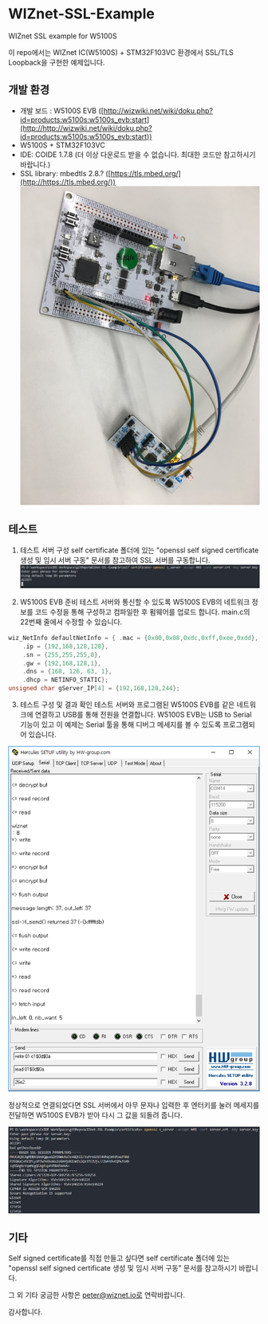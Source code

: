 # WIZnet-SSL-Example
WIZnet SSL example for W5100S

이 repo에서는 WIZnet IC(W5100S) + STM32F103VC 환경에서 SSL/TLS Loopback을 구현한 예제입니다.

## 개발 환경
- 개발 보드 : W5100S EVB ([http://wizwiki.net/wiki/doku.php?id=products:w5100s:w5100s_evb:start](http://http://wizwiki.net/wiki/doku.php?id=products:w5100s:w5100s_evb:start))
 - W5100S + STM32F103VC
- IDE: COIDE 1.7.8 (더 이상 다운로드 받을 수 없습니다. 최대한 코드만 참고하시기 바랍니다.)
- SSL library: mbedtls 2.8.? ([https://tls.mbed.org/](http://https://tls.mbed.org/))
![](./image/device.jpg)

## 테스트
1. 테스트 서버 구성
self certificate 폴더에 있는 "openssl self signed certificate 생성 및 임시 서버 구동" 문서를 참고하여 SSL 서버를 구동합니다.
![S_Client](./image/sslserver.PNG)

2. W5100S EVB 준비
테스트 서버와 통신할 수 있도록 W5100S EVB의 네트워크 정보를 코드 수정을 통해 구성하고 컴파일한 후 펌웨어를 업로드 합니다.
main.c의 22번째 줄에서 수정할 수 있습니다.

~~~c
wiz_NetInfo defaultNetInfo = { .mac = {0x00,0x08,0xdc,0xff,0xee,0xdd},
	.ip = {192,168,128,128},
	.sn = {255,255,255,0},
	.gw = {192,168,128,1},
	.dns = {168, 126, 63, 1},
	.dhcp = NETINFO_STATIC};
unsigned char gServer_IP[4] = {192,168,128,244};
~~~

3. 테스트 구성 및 결과 확인
테스트 서버와 프로그램된 W5100S EVB를 같은 네트워크에 연결하고 USB를 통해 전원을 연결합니다.
W5100S EVB는 USB to Serial 기능이 있고 이 예제는 Serial 툴을 통해 디버그 메세지를 볼 수 있도록 프로그램되어 있습니다.

![S_Client](./image/testresult-serial.PNG)

정상적으로 연결되었다면 SSL 서버에서 아무 문자나 입력한 후 엔터키를 눌러 메세지를 전달하면 W5100S EVB가 받아 다시 그 값을 되돌려 줍니다.

![S_Client](./image/testresult-server.PNG)

## 기타
Self signed certificate를 직접 만들고 싶다면 self certificate 폴더에 있는 "openssl self signed certificate 생성 및 임시 서버 구동" 문서를 참고하시기 바랍니다.

그 외 기타 궁금한 사항은 peter@wiznet.io로 연락바랍니다.

감사합니다.
